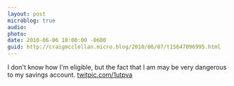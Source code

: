 ```yaml
---
layout: post
microblog: true
audio: 
photo: 
date: 2010-06-06 18:00:00 -0600
guid: http://craigmcclellan.micro.blog/2010/06/07/t15647096995.html
---
```

I don't know how I'm eligible, but the fact that I am may be very dangerous to my savings account. [twitpic.com/1utpva](http://twitpic.com/1utpva)
